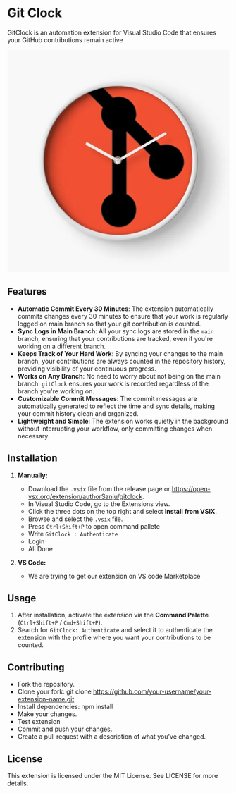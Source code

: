 # Git Clock

GitClock is an automation extension for Visual Studio Code that ensures your GitHub contributions remain active

![Extension Logo](./logo.jpeg) 

## Features

- **Automatic Commit Every 30 Minutes**: The extension automatically commits changes every 30 minutes to ensure that your work is regularly logged on main branch so that your git contribution is counted.
- **Sync Logs in Main Branch**: All your sync logs are stored in the `main` branch, ensuring that your contributions are tracked, even if you're working on a different branch.
- **Keeps Track of Your Hard Work**: By syncing your changes to the main branch, your contributions are always counted in the repository history, providing visibility of your continuous progress.
- **Works on Any Branch**: No need to worry about not being on the main branch. `gitClock` ensures your work is recorded regardless of the branch you're working on.
- **Customizable Commit Messages**: The commit messages are automatically generated to reflect the time and sync details, making your commit history clean and organized.
- **Lightweight and Simple**: The extension works quietly in the background without interrupting your workflow, only committing changes when necessary.


## Installation
1. **Manually:**
   - Download the `.vsix` file from the release page or https://open-vsx.org/extension/authorSanju/gitclock.
   - In Visual Studio Code, go to the Extensions view.
   - Click the three dots on the top right and select **Install from VSIX**.
   - Browse and select the `.vsix` file.
   - Press `Ctrl+Shift+P` to open command pallete
   - Write `GitClock : Authenticate`
   - Login
   - All Done

2. **VS Code:**
    - We are trying to get our extension on VS code Marketplace


## Usage
1. After installation, activate the extension via the **Command Palette** (`Ctrl+Shift+P` / `Cmd+Shift+P`).
2. Search for `GitClock: Authenticate` and select it to authenticate the extension with the profile where you want your contributions to be counted.



## Contributing
- Fork the repository.
- Clone your fork: git clone https://github.com/your-username/your-extension-name.git
- Install dependencies: npm install
- Make your changes.
- Test extension
- Commit and push your changes.
- Create a pull request with a description of what you've changed.


## License
This extension is licensed under the MIT License. See LICENSE for more details.

